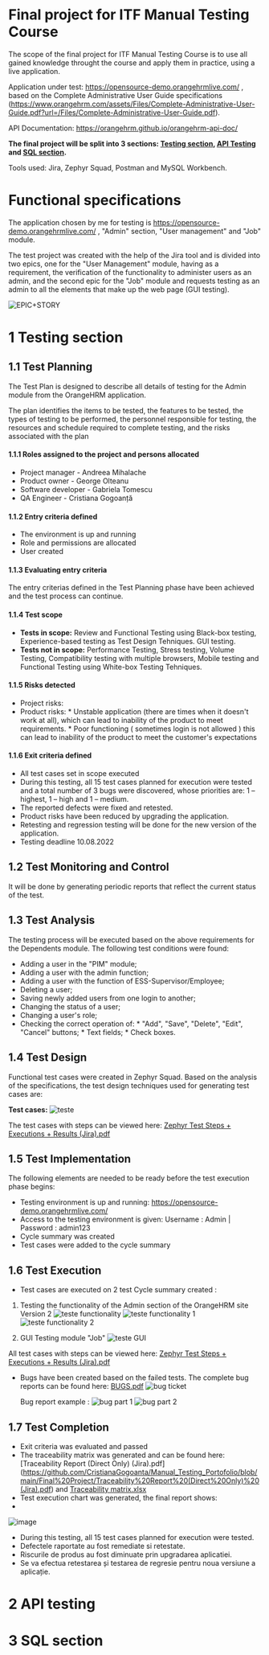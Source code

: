 # Final project for ITF Manual Testing Course

  The scope of the final project for ITF Manual Testing Course is to use all gained knowledge throught the course and apply them in practice, using a live application. 

Application under test: https://opensource-demo.orangehrmlive.com/ , based on the Complete Administrative User Guide specifications (https://www.orangehrm.com/assets/Files/Complete-Administrative-User-Guide.pdf?url=/Files/Complete-Administrative-User-Guide.pdf).

API Documentation: https://orangehrm.github.io/orangehrm-api-doc/

**The final project will be split into 3 sections: [Testing section](https://github.com/CristianaGogoanta/Manual_Testing_Portofolio/tree/main/Final%20Project#1-testing-section), [API Testing](https://github.com/CristianaGogoanta/Manual_Testing_Portofolio/blob/main/Final%20Project/README.md#3-api-section) and [SQL section](https://github.com/CristianaGogoanta/Manual_Testing_Portofolio/tree/main/Final%20Project#2-sql-section).**

Tools used: Jira, Zephyr Squad, Postman and MySQL Workbench.

# Functional specifications

   The application chosen by me for testing is https://opensource-demo.orangehrmlive.com/ , "Admin" section, "User management" and "Job" module.
   
   The test project was created with the help of the Jira tool and is divided into two epics, one for the "User Management" module, having as a requirement, the verification of the functionality to administer users as an admin, and the second epic for the "Job" module and requests testing as an admin to all the elements that make up the web page (GUI testing).
   
   ![EPIC+STORY](https://user-images.githubusercontent.com/37835952/191321453-ded78dee-e023-45d5-af5e-1137c9ac7c05.jpg)



# 1 Testing section

## 1.1 Test Planning

The Test Plan is designed to describe all details of testing for the Admin module from the OrangeHRM application. 

The plan identifies the items to be tested, the features to be tested, the types of testing to be performed, the personnel responsible for testing, the resources and schedule required to complete testing, and the risks associated with the plan

#### 1.1.1 Roles assigned to the project and persons allocated

- Project manager - Andreea Mihalache
- Product owner - George Olteanu
- Software developer - Gabriela Tomescu
- QA Engineer - Cristiana Gogoanță

#### 1.1.2 Entry criteria defined

* The environment is up and running
* Role and permissions are allocated
* User created

#### 1.1.3 Evaluating entry criteria

The entry criterias defined in the Test Planning phase have been achieved and the test process can continue. 


#### 1.1.4 Test scope

* __Tests in scope:__ Review and Functional Testing using Black-box testing, Experience-based testing as Test Design Tehniques. GUI testing.
* __Tests not in scope:__ Performance Testing, Stress testing, Volume Testing, Compatibility testing with multiple browsers, Mobile testing and Functional Testing using White-box Testing Tehniques.

#### 1.1.5 Risks detected

* Project risks: 
* Product risks: * Unstable application (there are times when it doesn't work at all), which can lead to inability of the product to meet requirements. 
                 * Poor functioning ( sometimes login is not allowed ) this can lead to inability of the product to meet the customer's expectations

#### 1.1.6 Exit criteria defined

* All test cases set in scope executed
* During this testing, all 15 test cases planned for execution were tested and a total number of 3 bugs were discovered, whose priorities are: 1 – highest, 1 – high and 1 – medium.
* The reported defects were fixed and retested.
* Product risks have been reduced by upgrading the application.
* Retesting and regression testing will be done for the new version of the application.
* Testing deadline 10.08.2022

## 1.2 Test Monitoring and Control

It will be done by generating periodic reports that reflect the current status of the test.

## 1.3 Test Analysis

The testing process will be executed based on the above requirements for the Dependents module. The following test conditions were found:
* Adding a user in the "PIM" module; 
* Adding a user with the admin function; 
* Adding a user with the function of ESS-Supervisor/Employee;
* Deleting a user;
* Saving newly added users from one login to another;
* Changing the status of a user;
* Changing a user's role;
* Checking the correct operation of:
            * "Add", "Save", "Delete", "Edit", "Cancel" buttons;
            * Text fields;
            * Check boxes.

## 1.4 Test Design

Functional test cases were created in Zephyr Squad. Based on the analysis of the specifications, the test design techniques used for generating test cases 
are:

**Test cases:**
![teste](https://user-images.githubusercontent.com/37835952/191848075-b934b13e-9217-46d5-a8ff-18eccb479f9f.jpg)


The test cases with steps can be viewed here: [Zephyr Test Steps + Executions + Results (Jira).pdf](https://github.com/CristianaGogoanta/Manual_Testing_Portofolio/blob/main/Final%20Project/Zephyr%20Test%20Steps%20%2B%20Executions%20%2B%20Results%20(Jira).pdf)

## 1.5 Test Implementation

The following elements are needed to be ready before the test execution phase begins:

* Testing environment is up and running: https://opensource-demo.orangehrmlive.com/
* Access to the testing environment is given: Username : Admin | Password : admin123
* Cycle summary was created
* Test cases were added to the cycle summary

## 1.6 Test Execution

* Test cases are executed on 2 test Cycle summary created : 

 1. Testing the functionality of the Admin section of the OrangeHRM site Version 2 
 ![teste functionality](https://user-images.githubusercontent.com/37835952/191852059-be17262f-4b12-4991-bb56-a61f72731fb8.png)
 ![teste functionality 1](https://user-images.githubusercontent.com/37835952/191852185-c149ed72-45f4-449a-b7bf-e4f0d872a1bc.jpg)
![teste functionality 2](https://user-images.githubusercontent.com/37835952/191852315-b378e7e7-4ae3-42fc-a1dd-d721dc93ab56.jpg)

 2. GUI Testing module "Job"
![teste GUI](https://user-images.githubusercontent.com/37835952/191852391-27b3a794-d96a-418b-90e4-d1ee0c065d5e.jpg)

All test cases with steps can be viewed here: [Zephyr Test Steps + Executions + Results (Jira).pdf](https://github.com/CristianaGogoanta/Manual_Testing_Portofolio/blob/main/Final%20Project/Zephyr%20Test%20Steps%20%2B%20Executions%20%2B%20Results%20(Jira).pdf)

* Bugs have been created based on the failed tests. The complete bug reports can be found here: [BUGS.pdf](https://github.com/CristianaGogoanta/Manual_Testing_Portofolio/blob/main/Final%20Project/BUGS.pdf)
![bug  ticket](https://user-images.githubusercontent.com/37835952/191853198-9d0bd905-8477-470a-9303-e186a654def8.jpg)

   Bug report example :
   ![bug part 1](https://user-images.githubusercontent.com/37835952/191853679-29c03bda-83fc-4f39-a248-0cec5e337410.png)
   ![bug part 2](https://user-images.githubusercontent.com/37835952/191853713-043f27cd-b57e-4aff-b186-74297b8a0f5f.png)


## 1.7 Test Completion

* Exit criteria was evaluated and passed
* The traceability matrix was generated and can be found here: [Traceability Report (Direct Only) (Jira).pdf] (https://github.com/CristianaGogoanta/Manual_Testing_Portofolio/blob/main/Final%20Project/Traceability%20Report%20(Direct%20Only)%20(Jira).pdf) and [Traceability matrix.xlsx](https://github.com/CristianaGogoanta/Manual_Testing_Portofolio/blob/main/Final%20Project/Traceability%20matrix.xlsx)
* Test execution chart was generated, the final report shows:
* 
![image](https://user-images.githubusercontent.com/37835952/191855797-34e11875-443e-48d6-bd19-56d2e1bb0894.png)

* During this testing, all 15 test cases planned for execution were tested.
* Defectele raportate au fost remediate si retestate.
* Riscurile de produs au fost diminuate prin upgradarea aplicatiei.
* Se va efectua retestarea și testarea de regresie pentru noua versiune a aplicație.





# 2 API testing

# 3 SQL section

